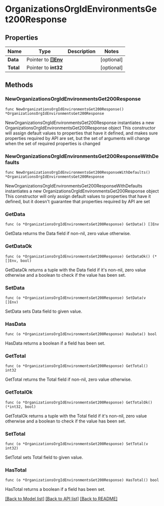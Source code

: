 # OrganizationsOrgIdEnvironmentsGet200Response

## Properties

Name | Type | Description | Notes
------------ | ------------- | ------------- | -------------
**Data** | Pointer to [**[]Env**](Env.md) |  | [optional] 
**Total** | Pointer to **int32** |  | [optional] 

## Methods

### NewOrganizationsOrgIdEnvironmentsGet200Response

`func NewOrganizationsOrgIdEnvironmentsGet200Response() *OrganizationsOrgIdEnvironmentsGet200Response`

NewOrganizationsOrgIdEnvironmentsGet200Response instantiates a new OrganizationsOrgIdEnvironmentsGet200Response object
This constructor will assign default values to properties that have it defined,
and makes sure properties required by API are set, but the set of arguments
will change when the set of required properties is changed

### NewOrganizationsOrgIdEnvironmentsGet200ResponseWithDefaults

`func NewOrganizationsOrgIdEnvironmentsGet200ResponseWithDefaults() *OrganizationsOrgIdEnvironmentsGet200Response`

NewOrganizationsOrgIdEnvironmentsGet200ResponseWithDefaults instantiates a new OrganizationsOrgIdEnvironmentsGet200Response object
This constructor will only assign default values to properties that have it defined,
but it doesn't guarantee that properties required by API are set

### GetData

`func (o *OrganizationsOrgIdEnvironmentsGet200Response) GetData() []Env`

GetData returns the Data field if non-nil, zero value otherwise.

### GetDataOk

`func (o *OrganizationsOrgIdEnvironmentsGet200Response) GetDataOk() (*[]Env, bool)`

GetDataOk returns a tuple with the Data field if it's non-nil, zero value otherwise
and a boolean to check if the value has been set.

### SetData

`func (o *OrganizationsOrgIdEnvironmentsGet200Response) SetData(v []Env)`

SetData sets Data field to given value.

### HasData

`func (o *OrganizationsOrgIdEnvironmentsGet200Response) HasData() bool`

HasData returns a boolean if a field has been set.

### GetTotal

`func (o *OrganizationsOrgIdEnvironmentsGet200Response) GetTotal() int32`

GetTotal returns the Total field if non-nil, zero value otherwise.

### GetTotalOk

`func (o *OrganizationsOrgIdEnvironmentsGet200Response) GetTotalOk() (*int32, bool)`

GetTotalOk returns a tuple with the Total field if it's non-nil, zero value otherwise
and a boolean to check if the value has been set.

### SetTotal

`func (o *OrganizationsOrgIdEnvironmentsGet200Response) SetTotal(v int32)`

SetTotal sets Total field to given value.

### HasTotal

`func (o *OrganizationsOrgIdEnvironmentsGet200Response) HasTotal() bool`

HasTotal returns a boolean if a field has been set.


[[Back to Model list]](../README.md#documentation-for-models) [[Back to API list]](../README.md#documentation-for-api-endpoints) [[Back to README]](../README.md)


